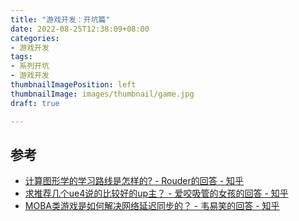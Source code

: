 ```yaml
---
title: "游戏开发：开坑篇"
date: 2022-08-25T12:38:09+08:00
categories:
- 游戏开发
tags:
- 系列开坑
- 游戏开发
thumbnailImagePosition: left
thumbnailImage: images/thumbnail/game.jpg
draft: true

---
```


<!--more-->

## 参考
- [计算图形学的学习路线是怎样的? - Rouder的回答 - 知乎](https://www.zhihu.com/question/432165526/answer/2297836253)
- [求推荐几个ue4说的比较好的up主？ - 爱咬吸管的女孩的回答 - 知乎](https://www.zhihu.com/question/449922740/answer/1805637279)
- [MOBA类游戏是如何解决网络延迟同步的？ - 韦易笑的回答 - 知乎](https://www.zhihu.com/question/36258781/answer/98944369)